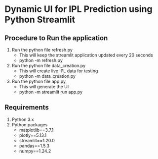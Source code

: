 # Dynamic UI for IPL Prediction using Python Streamlit

## Procedure to Run the application
1. Run the python file refresh.py
    - This will keep the streamlit application updated every 20 seconds
    - python -m refresh.py
2. Run the python file data_creation.py
    - This will create live IPL data for testing
    - python -m data_creation.py
3. Run the python file app.py
    - This will generate the UI
    - python -m streamlit run app.py

## Requirements
1. Python 3.x
2. Python packages
    - matplotlib==3.7.1
    - plotly==5.13.1
    - streamlit==1.20.0
    - pandas==1.5.3
    - numpy==1.24.2
